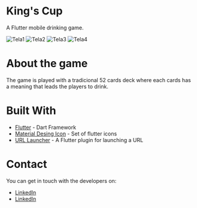 # King's Cup
A Flutter mobile drinking game.


![Tela1](https://user-images.githubusercontent.com/42789011/67626408-83c75a00-f821-11e9-88f3-cdf040da01e1.PNG)
![Tela2](https://user-images.githubusercontent.com/42789011/67626409-83c75a00-f821-11e9-8d1f-7f72d7d0ccc1.PNG)
![Tela3](https://user-images.githubusercontent.com/42789011/67626410-845ff080-f821-11e9-8129-221ba553edfd.PNG)
![Tela4](https://user-images.githubusercontent.com/42789011/67626411-845ff080-f821-11e9-9ae0-d15f02689db9.PNG)



# About the game
The game is played with a tradicional 52 cards deck where each cards has a meaning that leads the players to drink.



# Built With
* [Flutter](https://flutter.dev) - Dart Framework 
* [Material Desing Icon](https://pub.dev/packages/material_design_icons_flutter) - Set of flutter icons
* [URL Launcher](https://pub.dev/packages/url_launcher) - A Flutter plugin for launching a URL

# Contact
You can get in touch with the developers on:
  * [LinkedIn](https://www.linkedin.com/in/daviximenes/)
  * [LinkedIn]()
